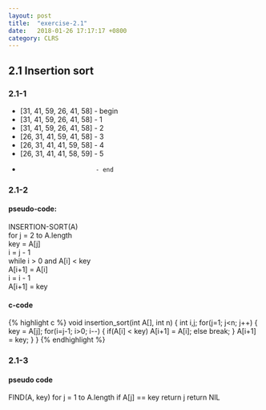 ```yaml
---
layout: post
title:  "exercise-2.1"
date:   2018-01-26 17:17:17 +0800
category: CLRS
---
```

## 2.1 Insertion sort
### 2.1-1
+ [31, 41, 59, 26, 41, 58] - begin
+ [31, 41, 59, 26, 41, 58] - 1
+ [31, 41, 59, 26, 41, 58] - 2
+ [26, 31, 41, 59, 41, 58] - 3
+ [26, 31, 41, 41, 59, 58] - 4
+ [26, 31, 41, 41, 58, 59] - 5
+                          - end

### 2.1-2
#### pseudo-code:
  INSERTION-SORT(A)  
    for j = 2 to A.length  
      key = A[j]  
      i = j - 1  
      while i > 0 and A[i] < key  
        A[i+1] = A[i]  
        i = i - 1  
      A[i+1] = key  
  

#### c-code
{% highlight c %}
void insertion_sort(int A[], int n)
{
        int i,j;
        for(j=1; j<n; j++)
        {
                key = A[j];
                for(i=j-1; i>0; i--)
                {
                        if(A[i] < key)
                                A[i+1] = A[i];
                        else
                                break;
                }
                A[i+1] = key;
        }
}
{% endhighlight %}

### 2.1-3
#### pseudo code
  FIND(A, key)
    for j = 1 to A.length
      if A[j] == key
        return j
    return NIL


